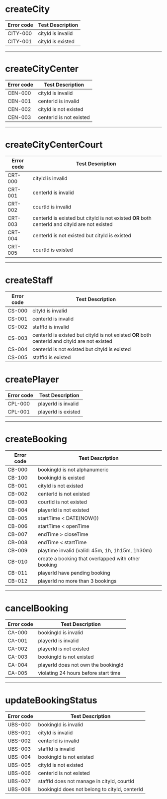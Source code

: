 # createCity
Error code | Test Description |
------------ | ---------------- | 
CITY-000 | cityId is invalid |
CITY-001 | cityId is existed |
***
# createCityCenter
Error code | Test Description |
------------ | ---------------- | 
CEN-000 | cityId is invalid
CEN-001 | centerId is invalid
CEN-002 | cityId is not existed
CEN-003 | centerId is not existed
***
# createCityCenterCourt
Error code | Test Description |
------------ | ---------------- | 
CRT-000 | cityId is invalid |
CRT-001 | centerId is invalid |
CRT-002 | courtId is invalid |
CRT-003 | centerId is existed but cityId is not existed **OR** both centerId and cityId are not existed|
CRT-004 | centerId is not existed but cityId is existed |
CRT-005 | courtId is existed |
***
# createStaff
Error code | Test Description |
------------ | ---------------- | 
CS-000 | cityId is invalid |
CS-001 | centerId is invalid |
CS-002 | staffId is invalid |
CS-003 | centerId is existed but cityId is not existed **OR** both centerId and cityId are not existed |
CS-004 | centerId is not existed but cityId is existed |
CS-005 | staffId is existed |

# createPlayer
Error code | Test Description |
------------ | ---------------- | 
CPL-000 | playerId is invalid |
CPL-001 | playerId is existed
***
# createBooking
Error code | Test Description |
------------ | ---------------- |
CB-000 | bookingId is not alphanumeric |
CB-100 | bookingId is existed |
CB-001 | cityId is not existed | 
CB-002 | centerId is not existed | 
CB-003 | courtId is not existed |  
CB-004 | playerId is not existed |
CB-005 | startTime < DATE(NOW()) |  
CB-006 | startTime < openTime |
CB-007 | endTime > closeTime |
CB-008 | endTime < startTime |
CB-009 | playtime invalid (valid: 45m, 1h, 1h15m, 1h30m) |
CB-010 | create a booking that overlapped with other booking |
CB-011 | playerId have pending booking |
CB-012 | playerId no more than 3 bookings |
***
# cancelBooking
Error code | Test Description |
------------ | ---------------- |
CA-000 | bookingId is invalid |
CA-001 | playerId is invalid |
CA-002 | playerId is not existed |
CA-003 | bookingId is not existed |
CA-004 | playerId does not own the bookingId |
CA-005 | violating 24 hours before start time |
***
# updateBookingStatus
Error code | Test Description |
------------ | ---------------- |
UBS-000 | bookingId is invalid |
UBS-001 | cityId is invalid |
UBS-002 | centerId is invalid |
UBS-003 | staffId is invalid |
UBS-004 | bookingId is not existed |
UBS-005 | cityId is not existed |
UBS-006 | centerId is not existed |
UBS-007 | staffId does not manage in cityId, courtId |
UBS-008 | bookingId does not belong to cityId, centerId |
